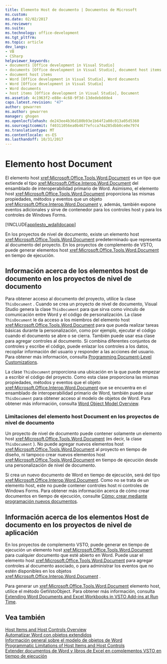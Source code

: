 ```yaml
---
title: Elemento Host de documento | Documentos de Microsoft
ms.custom: 
ms.date: 02/02/2017
ms.reviewer: 
ms.suite: 
ms.technology: office-development
ms.tgt_pltfrm: 
ms.topic: article
dev_langs:
- VB
- CSharp
helpviewer_keywords:
- documents [Office development in Visual Studio]
- documents [Office development in Visual Studio], document host items
- document host items
- Word [Office development in Visual Studio], Word documents
- Word [Office development in Visual Studio]
- Word documents
- host items [Office development in Visual Studio], Document
ms.assetid: 4c1963f2-e88e-4c68-9f3d-13dedebddde4
caps.latest.revision: "47"
author: gewarren
ms.author: gewarren
manager: ghogen
ms.openlocfilehash: de243ee4b36d180b93e1b64f2a08c013a05d5360
ms.sourcegitcommit: f40311056ea0b4677efcca74a285dbb0ce0e7974
ms.translationtype: MT
ms.contentlocale: es-ES
ms.lasthandoff: 10/31/2017
---
```

# <a name="document-host-item"></a>Elemento host Document
  El elemento host <xref:Microsoft.Office.Tools.Word.Document> es un tipo que extiende el tipo <xref:Microsoft.Office.Interop.Word.Document> del ensamblado de interoperabilidad primario de Word. Asimismo, el elemento host <xref:Microsoft.Office.Tools.Word.Document> proporciona las mismas propiedades, métodos y eventos que un objeto <xref:Microsoft.Office.Interop.Word.Document> y, además, también expone eventos adicionales y sirve de contenedor para los controles host y para los controles de Windows Forms.  
  
 [!INCLUDE[appliesto_wdalldocapp](../vsto/includes/appliesto-wdalldocapp-md.md)]  
  
 En los proyectos de nivel de documento, existe un elemento host <xref:Microsoft.Office.Tools.Word.Document> predeterminado que representa al documento del proyecto. En los proyectos de complemento de VSTO, puede generar elementos host <xref:Microsoft.Office.Tools.Word.Document> en tiempo de ejecución.  
  
## <a name="understanding-the-document-host-item-in-document-level-projects"></a>Información acerca de los elementos host de documento en los proyectos de nivel de documento  
 Para obtener acceso al documento del proyecto, utilice la clase `ThisDocument` . Cuando se crea un proyecto de nivel de documento, Visual Studio genera la clase `ThisDocument` para que sirva como vínculo de comunicación entre Word y el código de personalización. La clase `ThisDocument` le da acceso a los miembros del elemento host <xref:Microsoft.Office.Tools.Word.Document> para que pueda realizar tareas básicas durante la personalización, como por ejemplo, ejecutar el código cuando el documento se abre o se cierra. También puede usar esa clase para agregar controles al documento. Si combina diferentes conjuntos de controles y escribe el código, puede enlazar los controles a los datos, recopilar información del usuario y responder a las acciones del usuario. Para obtener más información, consulta [Programming Document-Level Customizations](../vsto/programming-document-level-customizations.md).  
  
 La clase `ThisDocument` proporciona una ubicación en la que puede empezar a escribir el código del proyecto. Como esta clase proporciona las mismas propiedades, métodos y eventos que el objeto <xref:Microsoft.Office.Interop.Word.Document> que se encuentra en el ensamblado de interoperabilidad primario de Word, también puede usar `ThisDocument` para obtener acceso al modelo de objetos de Word. Para obtener más información, consulta [Word Object Model Overview](../vsto/word-object-model-overview.md).  
  
### <a name="limitations-of-the-document-host-item-in-document-level-projects"></a>Limitaciones del elemento host Document en los proyectos de nivel de documento  
 Un proyecto de nivel de documento puede contener solamente un elemento host <xref:Microsoft.Office.Tools.Word.Document> (es decir, la clase `ThisDocument` ). No puede agregar nuevos elementos host <xref:Microsoft.Office.Tools.Word.Document> al proyecto en tiempo de diseño, ni tampoco crear nuevos elementos host <xref:Microsoft.Office.Tools.Word.Document> en tiempo de ejecución desde una personalización de nivel de documento.  
  
 Si crea un nuevo documento de Word en tiempo de ejecución, será del tipo <xref:Microsoft.Office.Interop.Word.Document>. Como no se trata de un elemento host, este no puede contener controles host ni controles de Windows Forms. Para obtener más información acerca de cómo crear documentos en tiempo de ejecución, consulte [Cómo: crear mediante programación nuevos documentos](../vsto/how-to-programmatically-create-new-documents.md).  
  
## <a name="understanding-document-host-items-in-application-level-projects"></a>Información acerca de los elementos Host de documento en los proyectos de nivel de aplicación  
 En los proyectos de complemento VSTO, puede generar en tiempo de ejecución un elemento host <xref:Microsoft.Office.Tools.Word.Document> para cualquier documento que esté abierto en Word. Puede usar el elemento host <xref:Microsoft.Office.Tools.Word.Document> para agregar controles al documento asociado, o para administrar los eventos que no estén disponibles en los objetos <xref:Microsoft.Office.Interop.Word.Document> .  
  
 Para generar un <xref:Microsoft.Office.Tools.Word.Document> elemento host, utilice el método GetVstoObject. Para obtener más información, consulta [Extending Word Documents and Excel Workbooks in VSTO Add-ins at Run Time](../vsto/extending-word-documents-and-excel-workbooks-in-vsto-add-ins-at-run-time.md).  
  
## <a name="see-also"></a>Vea también  
 [Host Items and Host Controls Overview](../vsto/host-items-and-host-controls-overview.md)   
 [Automatizar Word con objetos extendidos](../vsto/automating-word-by-using-extended-objects.md)   
 [Información general sobre el modelo de objetos de Word](../vsto/word-object-model-overview.md)   
 [Programmatic Limitations of Host Items and Host Controls](../vsto/programmatic-limitations-of-host-items-and-host-controls.md)   
 [Extender documentos de Word y libros de Excel en complementos VSTO en tiempo de ejecución](../vsto/extending-word-documents-and-excel-workbooks-in-vsto-add-ins-at-run-time.md)  
  
  